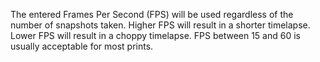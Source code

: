 The entered Frames Per Second (FPS) will be used regardless of the number of snapshots taken.  Higher FPS will result in a shorter timelapse.  Lower FPS will result in a choppy timelapse.  FPS between 15 and 60 is usually acceptable for most prints.
